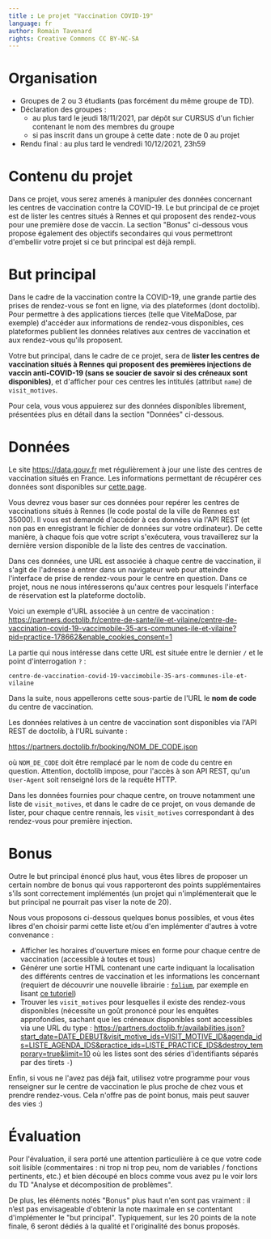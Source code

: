 ```yaml
---
title : Le projet "Vaccination COVID-19"
language: fr
author: Romain Tavenard
rights: Creative Commons CC BY-NC-SA
---
```


# Organisation

* Groupes de 2 ou 3 étudiants (pas forcément du même groupe de TD).
* Déclaration des groupes :
  * au plus tard le jeudi 18/11/2021, par dépôt sur CURSUS d'un fichier contenant le nom des membres du groupe
  * si pas inscrit dans un groupe à cette date : note de 0 au projet
* Rendu final : au plus tard le vendredi 10/12/2021, 23h59

# Contenu du projet

Dans ce projet, vous serez amenés à manipuler des données  concernant les centres de vaccination contre la COVID-19.
Le but principal de ce projet est de lister les centres situés à Rennes et qui proposent des rendez-vous pour une première dose de vaccin.
La section "Bonus" ci-dessous vous propose également des objectifs secondaires qui vous permettront d'embellir votre projet si ce but principal est déjà rempli.

# But principal

Dans le cadre de la vaccination contre la COVID-19, une grande partie des prises de rendez-vous se font en ligne, via des plateformes (dont doctolib).
Pour permettre à des applications tierces (telle que ViteMaDose, par exemple) d'accéder aux informations de rendez-vous disponibles, ces plateformes publient les données relatives aux centres de vaccination et aux rendez-vous qu'ils proposent.

Votre but principal, dans le cadre de ce projet, sera de **lister les centres de vaccination situés à Rennes qui proposent des ~~premières~~ injections de vaccin anti-COVID-19 (sans se soucier de savoir si des créneaux sont disponibles)**, et d'afficher pour ces centres les intitulés (attribut `name`) de `visit_motives`.

Pour cela, vous vous appuierez sur des données disponibles librement, présentées plus en détail dans la section "Données" ci-dessous.


# Données

Le site <https://data.gouv.fr> met régulièrement à jour une liste des centres de vaccination situés en France. Les informations permettant de récupérer ces données sont disponibles sur [cette page](https://www.data.gouv.fr/fr/datasets/lieux-de-vaccination-contre-la-covid-19/).

Vous devrez vous baser sur ces données pour repérer les centres de vaccinations situés à Rennes (le code postal de la ville de Rennes est 35000).
Il vous est demandé d'accéder à ces données via l'API REST (et non pas en enregistrant le fichier de données sur votre ordinateur). De cette manière, à chaque fois que votre script s'exécutera, vous travaillerez sur la dernière version disponible de la liste des centres de vaccination.

Dans ces données, une URL est associée à chaque centre de vaccination, il s'agit de l'adresse à entrer dans un navigateur web pour atteindre l'interface de prise de rendez-vous pour le centre en question.
Dans ce projet, nous ne nous intéresserons qu'aux centres pour lesquels l'interface de réservation est la plateforme doctolib.

Voici un exemple d'URL associée à un centre de vaccination :
<https://partners.doctolib.fr/centre-de-sante/ile-et-vilaine/centre-de-vaccination-covid-19-vaccimobile-35-ars-communes-ile-et-vilaine?pid=practice-178662&enable_cookies_consent=1>

La partie qui nous intéresse dans cette URL est située entre le dernier `/` et le point d'interrogation `?` :

`centre-de-vaccination-covid-19-vaccimobile-35-ars-communes-ile-et-vilaine`

Dans la suite, nous appellerons cette sous-partie de l'URL le **nom de code** du centre de vaccination.

Les données relatives à un centre de vaccination sont disponibles via l'API REST de doctolib, à l'URL suivante :

<https://partners.doctolib.fr/booking/NOM_DE_CODE.json>

où `NOM_DE_CODE` doit être remplacé par le nom de code du centre en question.
Attention, doctolib impose, pour l'accès à son API REST, qu'un `User-Agent` soit renseigné lors de la requête HTTP.

Dans les données fournies pour chaque centre, on trouve notamment une liste de `visit_motives`, et dans le cadre de ce projet, on vous demande de lister, pour chaque centre rennais, les `visit_motives` correspondant à des rendez-vous pour première injection.

# Bonus

Outre le but principal énoncé plus haut, vous êtes libres de proposer un certain nombre de bonus qui vous rapporteront des points supplémentaires s'ils sont correctement implémentés (un projet qui n'implémenterait que le but principal ne pourrait pas viser la note de 20).

Nous vous proposons ci-dessous quelques bonus possibles, et vous êtes libres d'en choisir parmi cette liste et/ou d'en implémenter d'autres à votre convenance :

* Afficher les horaires d'ouverture mises en forme pour chaque centre de vaccination (accessible à toutes et tous)
* Générer une sortie HTML contenant une carte indiquant la localisation des différents centres de vaccination et les informations les concernant (requiert de découvrir une nouvelle librairie : [`folium`](https://python-visualization.github.io/folium/quickstart.html), par exemple en lisant [ce tutoriel](https://deparkes.co.uk/2016/06/03/plot-lines-in-folium/))
* Trouver les `visit_motives` pour lesquelles il existe des rendez-vous disponibles (nécessite un goût prononcé pour les enquêtes approfondies, sachant que les créneaux disponibles sont accessibles via une URL du type : <https://partners.doctolib.fr/availabilities.json?start_date=DATE_DEBUT&visit_motive_ids=VISIT_MOTIVE_ID&agenda_ids=LISTE_AGENDA_IDS&practice_ids=LISTE_PRACTICE_IDS&destroy_temporary=true&limit=10> où les listes sont des séries d'identifiants séparés par des tirets `-`)

Enfin, si vous ne l'avez pas déjà fait, utilisez votre programme pour vous renseigner sur le centre de vaccination le plus proche de chez vous et prendre rendez-vous. Cela n'offre pas de point bonus, mais peut sauver des vies :)

# Évaluation

Pour l'évaluation, il sera porté une attention particulière à ce que votre code soit lisible (commentaires : ni trop ni trop peu, nom de variables / fonctions pertinents, etc.) et bien découpé en blocs comme vous avez pu le voir lors du TD "Analyse et décomposition de problèmes".

De plus, les éléments notés "Bonus" plus haut n'en sont pas vraiment : il n’est pas envisageable d'obtenir la note maximale en se contentant d'implémenter le "but principal".
Typiquement, sur les 20 points de la note finale, 6 seront dédiés à la qualité et l'originalité des bonus proposés.